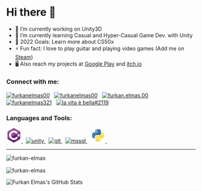 # Hi there 👋

- 🔭 I’m currently working on Unity3D
- 🌱 I’m currently learning Casual and Hyper-Casual Game Dev. with Unity
- 🥅 2022 Goals: Learn more about CS50x
- ⚡ Fun fact: I love to play guitar and playing video games (Add me on [Steam][steam])
- 🖥️ Also reach my projects at [Google Play][GooglePlay] and [itch.io][Itch.io]



### Connect with me:

[<img align="center" src="https://raw.githubusercontent.com/rahuldkjain/github-profile-readme-generator/master/src/images/icons/Social/linked-in-alt.svg" alt="furkanelmas00" height="30" width="40" /></a>](https://linkedin.com/in/furkanelmas00)
&nbsp;
[<img align="center" src="https://raw.githubusercontent.com/rahuldkjain/github-profile-readme-generator/master/src/images/icons/Social/twitter.svg" alt="furkanelmas00" height="30" width="40" /></a>](https://twitter.com/furkanelmas00)
&nbsp;
[<img align="center" src="https://raw.githubusercontent.com/rahuldkjain/github-profile-readme-generator/master/src/images/icons/Social/instagram.svg" alt="furkan.elmas.00" height="30" width="40" /></a>](https://instagram.com/furkan.elmas.00)
&nbsp;
[<img align="center" src="https://raw.githubusercontent.com/rahuldkjain/github-profile-readme-generator/master/src/images/icons/Social/hackerrank.svg" alt="furkanelmas321" height="30" width="40" /></a>](https://www.hackerrank.com/furkanelmas321)
&nbsp;
[<img align="center" src="https://raw.githubusercontent.com/rahuldkjain/github-profile-readme-generator/master/src/images/icons/Social/discord.svg" alt="la vita è bella#2119" height="30" width="40" /></a>](https://discord.gg/D5GdP68c)

### Languages and Tools:

<p align="left"> 

<a href="https://www.w3schools.com/cs/" target="_blank" rel="noreferrer"> <img src="https://raw.githubusercontent.com/devicons/devicon/master/icons/csharp/csharp-original.svg" alt="csharp" width="40" height="40"/> </a> 
&nbsp;
<a href="https://unity.com/" target="_blank" rel="noreferrer"> <img src="https://www.vectorlogo.zone/logos/unity3d/unity3d-icon.svg" alt="unity" width="40" height="40"/> </a> 
&nbsp;
<a href="https://git-scm.com/" target="_blank" rel="noreferrer"> <img src="https://www.vectorlogo.zone/logos/git-scm/git-scm-icon.svg" alt="git" width="40" height="40"/> </a> 
&nbsp;
<a href="https://www.microsoft.com/en-us/sql-server" target="_blank" rel="noreferrer"> <img src="https://www.svgrepo.com/show/303229/microsoft-sql-server-logo.svg" alt="mssql" width="40" height="40"/> </a> 
&nbsp;
<a href="https://www.python.org" target="_blank" rel="noreferrer"> <img src="https://raw.githubusercontent.com/devicons/devicon/master/icons/python/python-original.svg" alt="python" width="40" height="40"/> </a> 
&nbsp;

</p>

---
<p align="left"> <img src="https://komarev.com/ghpvc/?username=furkan-elmas&label=Profile%20views&color=0e75b6&style=flat" alt="furkan-elmas" /> </p>

<p><img align="center" src="https://github-readme-stats.vercel.app/api/top-langs?username=Furkan-Elmas&show_icons=true&hide_border=false&title_color=ff652f&icon_color=FFE400&bg_color=09131B&text_color=ffffff&border_color=0c1a25&locale=en&layout=compact" alt="furkan-elmas" /></p>

<img align="left" alt="Furkan Elmas's GitHub Stats" src="https://github-readme-stats.vercel.app/api?username=Furkan-Elmas&show_icons=true&hide_border=false&title_color=ff652f&icon_color=FFE400&bg_color=09131B&text_color=ffffff&border_color=0c1a25" />



[GooglePlay]: https://play.google.com/store/apps/developer?id=Furkan+Elmas
[steam]: https://steamcommunity.com/profiles/76561198264292068/
[Itch.io]: https://furkan-elmas.itch.io
